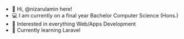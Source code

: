 - 👋 Hi, @nizarulamin here!
- 💻 I am currently on a final year Bachelor Computer Science (Hons.)
- 🧐 Interested in everything Web/Apps Development
- 🌱 Currently learning Laravel



<!---
nizarulamin/nizarulamin is a ✨ special ✨ repository because its `README.md` (this file) appears on your GitHub profile.
You can click the Preview link to take a look at your changes.
--->
